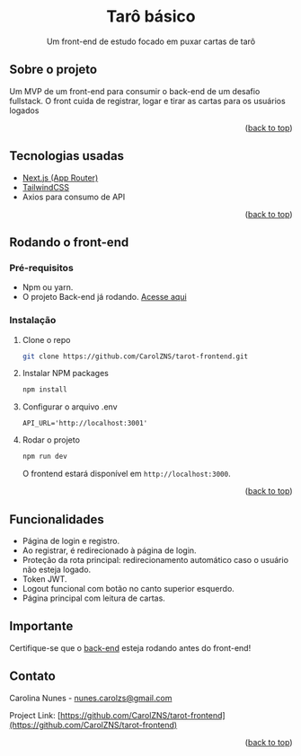 <a name="readme-top"></a>

<div align="center">
  <h1 align="center">Tarô básico</h1>

  <p align="center">
    Um front-end de estudo focado em puxar cartas de tarô
  </p>
</div>


## Sobre o projeto

Um MVP de um front-end para consumir o back-end de um desafio fullstack. O front cuida de registrar, logar e tirar as cartas para os usuários logados

<p align="right">(<a href="#readme-top">back to top</a>)</p>


## Tecnologias usadas

- [Next.js (App Router)](https://nextjs.org/)
- [TailwindCSS](https://tailwindcss.com/)
- Axios para consumo de API

<p align="right">(<a href="#readme-top">back to top</a>)</p>


## Rodando o front-end

### Pré-requisitos

- Npm ou yarn.
- O projeto Back-end já rodando. [Acesse aqui](https://github.com/CarolZNS/tarot-backend/)

### Instalação


1. Clone o repo
   ```bash
   git clone https://github.com/CarolZNS/tarot-frontend.git
   ```
2. Instalar NPM packages
   ```sh
   npm install
   ```
3. Configurar o arquivo .env
   ```
   API_URL='http://localhost:3001'
   ```
4. Rodar o projeto
   ```sh
   npm run dev
   ```
   O frontend estará disponível em `http://localhost:3000`.

<p align="right">(<a href="#readme-top">back to top</a>)</p>

## Funcionalidades
- Página de login e registro.
- Ao registrar, é redirecionado à página de login.
- Proteção da rota principal: redirecionamento automático caso o usuário não esteja logado.
- Token JWT.
- Logout funcional com botão no canto superior esquerdo.
- Página principal com leitura de cartas.

## Importante
Certifique-se que o [back-end](https://github.com/CarolZNS/tarot-backend/) esteja rodando antes do front-end!

<!-- CONTACT -->
## Contato

Carolina Nunes - nunes.carolzs@gmail.com

Project Link: [https://github.com/CarolZNS/tarot-frontend](https://github.com/CarolZNS/tarot-frontend)

<p align="right">(<a href="#readme-top">back to top</a>)</p>
